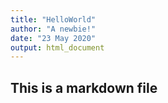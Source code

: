 ```yaml
---
title: "HelloWorld"
author: "A newbie!"
date: "23 May 2020"
output: html_document
---
```


## This is a markdown file